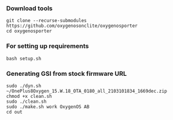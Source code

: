 ### Download tools
```
git clone --recurse-submodules https://github.com/oxygenosonclite/oxygenosporter
cd oxygenosporter
```

### For setting up requirements
    bash setup.sh

### Generating GSI from stock firmware URL
```
sudo ./dyn.sh ~/OnePlus8Oxygen_15.W.18_OTA_0180_all_2103101834_1669dec.zip
chmod +x clean.sh
sudo ./clean.sh
sudo ./make.sh work OxygenOS AB
cd out
```
